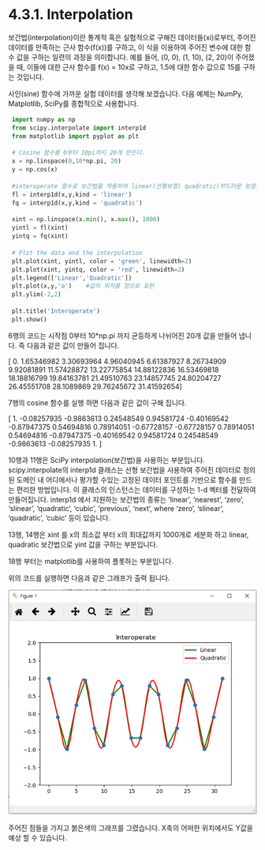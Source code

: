 # 4.3.1. 	Interpolation

보간법\(interpolation\)이란 통계적 혹은 실험적으로 구해진 데이터들\(xi\)로부터, 주어진 데이터를 만족하는 근사 함수\(f\(x\)\)를 구하고,  이 식을 이용하여 주어진 변수에 대한 함수 값을 구하는 일련의 과정을 의미합니다. 예를 들어, \(0, 0\), \(1, 10\), \(2, 20\)이 주어졌을 때, 이들에 대한 근사 함수를 f\(x\) = 10x로 구하고, 1.5에 대한 함수 값으로 15를 구하는 것입니다.

사인\(sine\) 함수에 가까운 실험 데이터를 생각해 보겠습니다. 다음 예제는 NumPy, Matplotlib, SciPy를 종합적으로 사용합니다.

```python
 import numpy as np
 from scipy.interpolate import interp1d
 from matplotlib import pyplot as plt

 # Cosine 함수를 0부터 10pi까지 20개 만든다.
 x = np.linspace(0,10*np.pi, 20)
 y = np.cos(x)

 #interoperate 함수로 보간법을 적용하여 linear(선형보정) quadratic(부드러운 보정) 두가지 방법으로 만든다
 fl = interp1d(x,y,kind = 'linear')
 fq = interp1d(x,y,kind = 'quadratic')

 xint = np.linspace(x.min(), x.max(), 1000)
 yintl = fl(xint)
 yintq = fq(xint)

 # Plot the data and the interpolation
 plt.plot(xint, yintl, color = 'green', linewidth=2)
 plt.plot(xint, yintq, color = 'red', linewidth=2)
 plt.legend(['Linear','Quadratic'])
 plt.plot(x,y,'o')    #값의 위치를 점으로 표현
 plt.ylim(-2,2)

 plt.title('Interoperate')
 plt.show()
```

6행의 코드는 시작점 0부터 10\*np.pi 까지 균등하게 나뉘어진 20개 값을 만들어 냅니다. 즉 다음과 같은 값이 만들어 집니다.

\[ 0. 1.65346982 3.30693964 4.96040945 6.61387927 8.26734909 9.92081891 11.57428872 13.22775854 14.88122836 16.53469818 18.18816799 19.84163781 21.49510763 23.14857745 24.80204727 26.45551708 28.1089869 29.76245672 31.41592654\]

7행의 cosine 함수를 실행 하면 다음과 같은 값이 구해 집니다.

\[ 1. -0.08257935 -0.9863613 0.24548549 0.94581724 -0.40169542 -0.87947375 0.54694816 0.78914051 -0.67728157 -0.67728157 0.78914051 0.54694816 -0.87947375 -0.40169542 0.94581724 0.24548549 -0.9863613 -0.08257935 1. \]

10행과 11행은 SciPy interpolation\(보간법\)을 사용하는 부분입니다.  scipy.interpolate의 interp1d 클래스는 선형 보간법을 사용하여 주어진 데이터로 정의된 도메인 내 어디에서나 평가할 수있는 고정된 데이터 포인트를 기반으로 함수를 만드는 편리한 방법입니다. 이 클래스의 인스턴스는 데이터를 구성하는 1-d 벡터를 전달하여 만들어집니다.  interp1d 에서 지원하는 보간법의 종류는 ‘linear’, ‘nearest’, ‘zero’, ‘slinear’, ‘quadratic’, ‘cubic’, ‘previous’, ‘next’, where ‘zero’, ‘slinear’, ‘quadratic’, ‘cubic’ 등이 있습니다.

13행, 14행은  xint 를 x의 최소값 부터 x의 최대값까지 1000개로 세분화 하고 linear, quadratic 보간법으로 yint 값을 구하는 부분입니다.

18행 부터는 matplotlib를 사용하여 플롯하는 부분입니다.

위의 코드를 실행하면 다음과 같은 그래프가 출력 됩니다.

![](../../.gitbook/assets/31501.png)

주어진 점들을 가지고 붉은색의 그래프를 그렸습니다. X축의 어떠한 위치에서도 Y값을 예상 할 수 있습니다.

